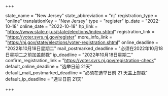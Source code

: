 +++

state_name = "New Jersey"
state_abbreviation = "nj"
registration_type = "online"
translationKey = "New Jersey"
type = "register"
ip_date = "2022-10-18"
online_date = "2022-10-18"
hp_link = "https://www.state.nj.us/state/elections/index.shtml"
registration_link = "https://voter.svrs.nj.gov/register"
more_info_link = "https://nj.gov/state/elections/voter-registration.shtml"
online_deadline = "2022年10月18日星期二"
mail_postmarked_deadline = "必须在2022年10月18日星期二之前加盖邮戳"
ip_deadline = "2022年10月18日星期二"
confirm_registration_link = "https://voter.svrs.nj.gov/registration-check"
default_online_deadline = "选举日前 21天"
default_mail_postmarked_deadline = "必须在选举日前 21 天盖上邮戳"
default_ip_deadline = "选举日前 21天"

+++